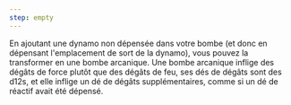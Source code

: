 ```yaml
---
step: empty
---
```

En ajoutant une dynamo non dépensée dans votre bombe (et donc en dépensant l'emplacement de sort de la dynamo), vous pouvez la transformer en une bombe arcanique. Une bombe arcanique inflige des dégâts de force plutôt que des dégâts de feu, ses dés de dégâts sont des d12s, et elle inflige un dé de dégâts supplémentaires, comme si un dé de réactif avait été dépensé.